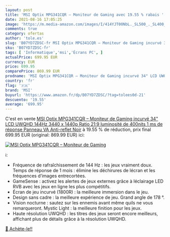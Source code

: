 ```yaml
---
layout: post
title: 'MSI Optix MPG341CQR – Moniteur de Gaming avec 19.55 % rabais '
date: 2021-08-16 17:05:25
image: 'https://m.media-amazon.com/images/I/414YJT00NbL._SL500_._SL400_.jpg'
comments: true
category: ofertas
author: 'tole.es'
slug: 'B07YD7ZDSC-fr MSI Optix MPG341CQR – Moniteur de Gaming incurvé 34" LCD...'
sku: 'B07YD7ZDSC-fr'
tags: [ 'Informatique','msi','Écrans PC', ]
actualPrice: 699.95 EUR
currency: EUR
price: 699.95
comparePrice: 869.99 EUR
prodname: 'MSI Optix MPG341CQR – Moniteur de Gaming incurvé 34" LCD UWQHD 144Hz  3440 x 1440p  Ratio 21:9  luminosité de 400nits  1 ms de réponse  Panneau VA  Anti-reflet  Noir'
country: 'fr'
flag: '🇫🇷'
brand: 'MSI'
buyurl: 'https://www.amazon.fr/dp/B07YD7ZDSC/?tag=tolees0d-21'
descuento: '19.55'
average: '699.95'
---
```


C'est en vente [MSI Optix MPG341CQR – Moniteur de Gaming incurvé 34" LCD UWQHD 144Hz  3440 x 1440p  Ratio 21:9  luminosité de 400nits  1 ms de réponse  Panneau VA  Anti-reflet  Noir](https://www.amazon.fr/dp/B07YD7ZDSC/?tag=tolees0d-21)  à  19.55 % de réduction, prix final  699.95 EUR (original: 869.99 EUR) ici:

[![MSI Optix MPG341CQR – Moniteur de Gaming](https://m.media-amazon.com/images/I/414YJT00NbL._SL500_._SL400_.jpg)](https://www.amazon.fr/dp/B07YD7ZDSC/?tag=tolees0d-21)

ℹ️:

- Fréquence de rafraîchissement de 144 Hz : les jeux vraiment doux. Temps de réponse de 1 mois : élimine les déchirures de lécran et les fréquences d’images entrecortées.
- GameSense : activez les alertes de jeux externes grâce à léclairage LED RVB avec les jeux en ligne les plus compétitifs.
- Écran de jeu incurvé (1800R) : la meilleure immersion dans le jeu.
- Design sans cadre : la meilleure expérience de jeu. Grand angle de 178 °.
- Vision nocturne : sautez sur les ennemis avant même quils ne vous remarqueront. Mystic Light : la meilleure finition pour les jeux.
- Haute résolution UWQHD : les titres des jeux seront encore meilleurs, affichant plus de détails grâce à la résolution UWQHD.

[🛒 Achète-le!!](https://www.amazon.fr/dp/B07YD7ZDSC/?tag=tolees0d-21)
